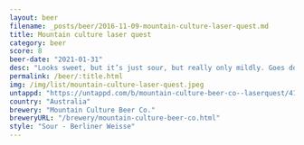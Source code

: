 ```yaml
---
layout: beer
filename: _posts/beer/2016-11-09-mountain-culture-laser-quest.md
title: Mountain culture laser quest
category: beer
score: 8
beer-date: "2021-01-31"
desc: "Looks sweet, but it’s just sour, but really only mildly. Goes down almost like water after a while. Great neutral beer to cleanse the palette"
permalink: /beer/:title.html
img: /img/list/mountain-culture-laser-quest.jpeg
untappd: "https://untappd.com/b/mountain-culture-beer-co--laserquest/4102094"
country: "Australia"
brewery: "Mountain Culture Beer Co."
breweryURL: "/brewery/mountain-culture-beer-co.html"
style: "Sour - Berliner Weisse"
---
```

